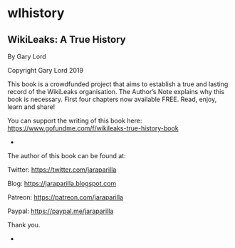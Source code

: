 # wlhistory
## WikiLeaks: A True History
By Gary Lord

Copyright Gary Lord 2019

This book is a crowdfunded project that aims to establish a true and lasting record of the WikiLeaks organisation. The Author’s Note explains why this book is necessary. First four chapters now available FREE. Read, enjoy, learn and share!

You can support the writing of this book here: https://www.gofundme.com/f/wikileaks-true-history-book

*

The author of this book can be found at: 

Twitter: https://twitter.com/jaraparilla

Blog: https://jaraparilla.blogspot.com

Patreon: https://patreon.com/jaraparilla

Paypal: https://paypal.me/jaraparilla
 

Thank you.

* 
